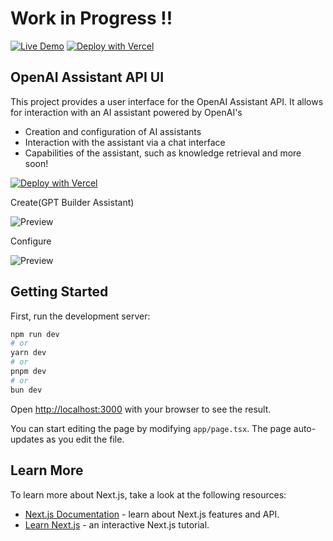 # Work in Progress !!
[![Live Demo](https://img.shields.io/badge/-Live%20Demo-green?style=for-the-badge)](https://openai-assistant-api-ui.vercel.app) [![Deploy with Vercel](https://vercel.com/button)](https://vercel.com/import/git?s=https://github.com/admineral/Openai-Assistant-API-UI/&env=OPENAI_API_KEY)

## OpenAI Assistant API UI

This project provides a user interface for the OpenAI Assistant API. It allows for interaction with an AI assistant powered by OpenAI's

- Creation and configuration of AI assistants
- Interaction with the assistant via a chat interface
- Capabilities of the assistant, such as knowledge retrieval and more soon!






[![Deploy with Vercel](https://vercel.com/button)](https://vercel.com/import/git?s=https://github.com/admineral/Openai-Assistant-API-UI/&env=OPENAI_API_KEY)



Create(GPT Builder Assistant)

![Preview](https://github.com/admineral/Openai-Assistant-API-UI/blob/main/public/preview.png)


Configure

![Preview](https://github.com/admineral/Openai-Assistant-API-UI/blob/main/public/preview_2.png)






## Getting Started

First, run the development server:

```bash
npm run dev
# or
yarn dev
# or
pnpm dev
# or
bun dev
```

Open [http://localhost:3000](http://localhost:3000) with your browser to see the result.

You can start editing the page by modifying `app/page.tsx`. The page auto-updates as you edit the file.

## Learn More

To learn more about Next.js, take a look at the following resources:

- [Next.js Documentation](https://nextjs.org/docs) - learn about Next.js features and API.
- [Learn Next.js](https://nextjs.org/learn) - an interactive Next.js tutorial.


